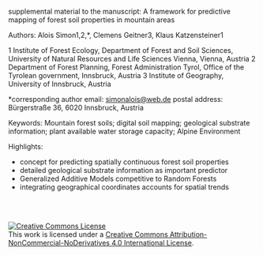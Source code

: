supplemental material to the manuscript:
A framework for predictive mapping of forest soil properties in mountain areas

Authors: Alois Simon1,2,*, Clemens Geitner3, Klaus Katzensteiner1

1 Institute of Forest Ecology, Department of Forest and Soil Sciences, University of Natural Resources and Life Sciences Vienna, Vienna, Austria
2 Department of Forest Planning, Forest Administration Tyrol, Office of the Tyrolean government, Innsbruck, Austria
3 Institute of Geography, University of Innsbruck, Austria

*corresponding author 
email: simonalois@web.de
postal address: Bürgerstraße 36, 6020 Innsbruck, Austria

Keywords:
Mountain forest soils; digital soil mapping; geological substrate information; plant available water storage capacity; Alpine Environment

Highlights: 
- concept for predicting spatially continuous forest soil properties
- detailed geological substrate information as important predictor  
- Generalized Additive Models competitive to Random Forests
- integrating geographical coordinates accounts for spatial trends 

<br>
<br>

<a rel="license" href="http://creativecommons.org/licenses/by-nc-nd/4.0/"><img alt="Creative Commons License" style="border-width:0" src="https://i.creativecommons.org/l/by-nc-nd/4.0/88x31.png" /></a><br />This work is licensed under a <a rel="license" href="http://creativecommons.org/licenses/by-nc-nd/4.0/">Creative Commons Attribution-NonCommercial-NoDerivatives 4.0 International License</a>.
